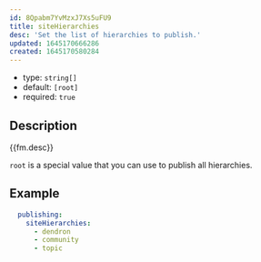 ```yaml
---
id: 8Qpabm7YvMzxJ7Xs5uFU9
title: siteHierarchies
desc: 'Set the list of hierarchies to publish.'
updated: 1645170666286
created: 1645170580284
---
```


- type: `string[]`
- default: `[root]` 
- required: `true`

## Description
{{fm.desc}}

`root` is a special value that you can use to publish all hierarchies.

## Example

```yml
  publishing:
    siteHierarchies:
      - dendron
      - community
      - topic
```
